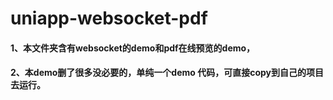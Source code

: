 # uniapp-websocket-pdf



#### 1、本文件夹含有websocket的demo和pdf在线预览的demo，

#### 2、本demo删了很多没必要的，单纯一个demo 代码，可直接copy到自己的项目去运行。

​      